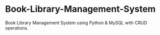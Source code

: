 # Book-Library-Management-System
Book Library Management System using Python &amp; MySQL with CRUD operations.
